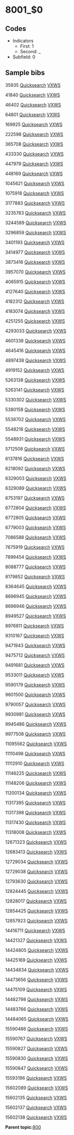# 8001\_$0

## Codes

-   Indicators
    -   First: 1
    -   Second: \_
-   Subfield: 0

## Sample bibs

35935 [Quicksearch](https://search.library.yale.edu/catalog/35935) [VXWS](http://prodorbis.library.yale.edu:7014/vxws/GetHoldingsService?bibId=35935)

41840 [Quicksearch](https://search.library.yale.edu/catalog/41840) [VXWS](http://prodorbis.library.yale.edu:7014/vxws/GetHoldingsService?bibId=41840)

46402 [Quicksearch](https://search.library.yale.edu/catalog/46402) [VXWS](http://prodorbis.library.yale.edu:7014/vxws/GetHoldingsService?bibId=46402)

64801 [Quicksearch](https://search.library.yale.edu/catalog/64801) [VXWS](http://prodorbis.library.yale.edu:7014/vxws/GetHoldingsService?bibId=64801)

169925 [Quicksearch](https://search.library.yale.edu/catalog/169925) [VXWS](http://prodorbis.library.yale.edu:7014/vxws/GetHoldingsService?bibId=169925)

222598 [Quicksearch](https://search.library.yale.edu/catalog/222598) [VXWS](http://prodorbis.library.yale.edu:7014/vxws/GetHoldingsService?bibId=222598)

365708 [Quicksearch](https://search.library.yale.edu/catalog/365708) [VXWS](http://prodorbis.library.yale.edu:7014/vxws/GetHoldingsService?bibId=365708)

433330 [Quicksearch](https://search.library.yale.edu/catalog/433330) [VXWS](http://prodorbis.library.yale.edu:7014/vxws/GetHoldingsService?bibId=433330)

447979 [Quicksearch](https://search.library.yale.edu/catalog/447979) [VXWS](http://prodorbis.library.yale.edu:7014/vxws/GetHoldingsService?bibId=447979)

448169 [Quicksearch](https://search.library.yale.edu/catalog/448169) [VXWS](http://prodorbis.library.yale.edu:7014/vxws/GetHoldingsService?bibId=448169)

1045621 [Quicksearch](https://search.library.yale.edu/catalog/1045621) [VXWS](http://prodorbis.library.yale.edu:7014/vxws/GetHoldingsService?bibId=1045621)

1075918 [Quicksearch](https://search.library.yale.edu/catalog/1075918) [VXWS](http://prodorbis.library.yale.edu:7014/vxws/GetHoldingsService?bibId=1075918)

3177883 [Quicksearch](https://search.library.yale.edu/catalog/3177883) [VXWS](http://prodorbis.library.yale.edu:7014/vxws/GetHoldingsService?bibId=3177883)

3235783 [Quicksearch](https://search.library.yale.edu/catalog/3235783) [VXWS](http://prodorbis.library.yale.edu:7014/vxws/GetHoldingsService?bibId=3235783)

3244589 [Quicksearch](https://search.library.yale.edu/catalog/3244589) [VXWS](http://prodorbis.library.yale.edu:7014/vxws/GetHoldingsService?bibId=3244589)

3296859 [Quicksearch](https://search.library.yale.edu/catalog/3296859) [VXWS](http://prodorbis.library.yale.edu:7014/vxws/GetHoldingsService?bibId=3296859)

3401193 [Quicksearch](https://search.library.yale.edu/catalog/3401193) [VXWS](http://prodorbis.library.yale.edu:7014/vxws/GetHoldingsService?bibId=3401193)

3414977 [Quicksearch](https://search.library.yale.edu/catalog/3414977) [VXWS](http://prodorbis.library.yale.edu:7014/vxws/GetHoldingsService?bibId=3414977)

3873416 [Quicksearch](https://search.library.yale.edu/catalog/3873416) [VXWS](http://prodorbis.library.yale.edu:7014/vxws/GetHoldingsService?bibId=3873416)

3957070 [Quicksearch](https://search.library.yale.edu/catalog/3957070) [VXWS](http://prodorbis.library.yale.edu:7014/vxws/GetHoldingsService?bibId=3957070)

4065915 [Quicksearch](https://search.library.yale.edu/catalog/4065915) [VXWS](http://prodorbis.library.yale.edu:7014/vxws/GetHoldingsService?bibId=4065915)

4127640 [Quicksearch](https://search.library.yale.edu/catalog/4127640) [VXWS](http://prodorbis.library.yale.edu:7014/vxws/GetHoldingsService?bibId=4127640)

4182312 [Quicksearch](https://search.library.yale.edu/catalog/4182312) [VXWS](http://prodorbis.library.yale.edu:7014/vxws/GetHoldingsService?bibId=4182312)

4183074 [Quicksearch](https://search.library.yale.edu/catalog/4183074) [VXWS](http://prodorbis.library.yale.edu:7014/vxws/GetHoldingsService?bibId=4183074)

4251255 [Quicksearch](https://search.library.yale.edu/catalog/4251255) [VXWS](http://prodorbis.library.yale.edu:7014/vxws/GetHoldingsService?bibId=4251255)

4293033 [Quicksearch](https://search.library.yale.edu/catalog/4293033) [VXWS](http://prodorbis.library.yale.edu:7014/vxws/GetHoldingsService?bibId=4293033)

4601338 [Quicksearch](https://search.library.yale.edu/catalog/4601338) [VXWS](http://prodorbis.library.yale.edu:7014/vxws/GetHoldingsService?bibId=4601338)

4645416 [Quicksearch](https://search.library.yale.edu/catalog/4645416) [VXWS](http://prodorbis.library.yale.edu:7014/vxws/GetHoldingsService?bibId=4645416)

4897438 [Quicksearch](https://search.library.yale.edu/catalog/4897438) [VXWS](http://prodorbis.library.yale.edu:7014/vxws/GetHoldingsService?bibId=4897438)

4919152 [Quicksearch](https://search.library.yale.edu/catalog/4919152) [VXWS](http://prodorbis.library.yale.edu:7014/vxws/GetHoldingsService?bibId=4919152)

5263138 [Quicksearch](https://search.library.yale.edu/catalog/5263138) [VXWS](http://prodorbis.library.yale.edu:7014/vxws/GetHoldingsService?bibId=5263138)

5263141 [Quicksearch](https://search.library.yale.edu/catalog/5263141) [VXWS](http://prodorbis.library.yale.edu:7014/vxws/GetHoldingsService?bibId=5263141)

5330302 [Quicksearch](https://search.library.yale.edu/catalog/5330302) [VXWS](http://prodorbis.library.yale.edu:7014/vxws/GetHoldingsService?bibId=5330302)

5380158 [Quicksearch](https://search.library.yale.edu/catalog/5380158) [VXWS](http://prodorbis.library.yale.edu:7014/vxws/GetHoldingsService?bibId=5380158)

5538702 [Quicksearch](https://search.library.yale.edu/catalog/5538702) [VXWS](http://prodorbis.library.yale.edu:7014/vxws/GetHoldingsService?bibId=5538702)

5548216 [Quicksearch](https://search.library.yale.edu/catalog/5548216) [VXWS](http://prodorbis.library.yale.edu:7014/vxws/GetHoldingsService?bibId=5548216)

5548931 [Quicksearch](https://search.library.yale.edu/catalog/5548931) [VXWS](http://prodorbis.library.yale.edu:7014/vxws/GetHoldingsService?bibId=5548931)

5712508 [Quicksearch](https://search.library.yale.edu/catalog/5712508) [VXWS](http://prodorbis.library.yale.edu:7014/vxws/GetHoldingsService?bibId=5712508)

6137816 [Quicksearch](https://search.library.yale.edu/catalog/6137816) [VXWS](http://prodorbis.library.yale.edu:7014/vxws/GetHoldingsService?bibId=6137816)

6218092 [Quicksearch](https://search.library.yale.edu/catalog/6218092) [VXWS](http://prodorbis.library.yale.edu:7014/vxws/GetHoldingsService?bibId=6218092)

6329003 [Quicksearch](https://search.library.yale.edu/catalog/6329003) [VXWS](http://prodorbis.library.yale.edu:7014/vxws/GetHoldingsService?bibId=6329003)

6329089 [Quicksearch](https://search.library.yale.edu/catalog/6329089) [VXWS](http://prodorbis.library.yale.edu:7014/vxws/GetHoldingsService?bibId=6329089)

6753197 [Quicksearch](https://search.library.yale.edu/catalog/6753197) [VXWS](http://prodorbis.library.yale.edu:7014/vxws/GetHoldingsService?bibId=6753197)

6772804 [Quicksearch](https://search.library.yale.edu/catalog/6772804) [VXWS](http://prodorbis.library.yale.edu:7014/vxws/GetHoldingsService?bibId=6772804)

6772805 [Quicksearch](https://search.library.yale.edu/catalog/6772805) [VXWS](http://prodorbis.library.yale.edu:7014/vxws/GetHoldingsService?bibId=6772805)

6779003 [Quicksearch](https://search.library.yale.edu/catalog/6779003) [VXWS](http://prodorbis.library.yale.edu:7014/vxws/GetHoldingsService?bibId=6779003)

7086588 [Quicksearch](https://search.library.yale.edu/catalog/7086588) [VXWS](http://prodorbis.library.yale.edu:7014/vxws/GetHoldingsService?bibId=7086588)

7675919 [Quicksearch](https://search.library.yale.edu/catalog/7675919) [VXWS](http://prodorbis.library.yale.edu:7014/vxws/GetHoldingsService?bibId=7675919)

7899454 [Quicksearch](https://search.library.yale.edu/catalog/7899454) [VXWS](http://prodorbis.library.yale.edu:7014/vxws/GetHoldingsService?bibId=7899454)

8088777 [Quicksearch](https://search.library.yale.edu/catalog/8088777) [VXWS](http://prodorbis.library.yale.edu:7014/vxws/GetHoldingsService?bibId=8088777)

8179852 [Quicksearch](https://search.library.yale.edu/catalog/8179852) [VXWS](http://prodorbis.library.yale.edu:7014/vxws/GetHoldingsService?bibId=8179852)

8364645 [Quicksearch](https://search.library.yale.edu/catalog/8364645) [VXWS](http://prodorbis.library.yale.edu:7014/vxws/GetHoldingsService?bibId=8364645)

8696945 [Quicksearch](https://search.library.yale.edu/catalog/8696945) [VXWS](http://prodorbis.library.yale.edu:7014/vxws/GetHoldingsService?bibId=8696945)

8696946 [Quicksearch](https://search.library.yale.edu/catalog/8696946) [VXWS](http://prodorbis.library.yale.edu:7014/vxws/GetHoldingsService?bibId=8696946)

8949527 [Quicksearch](https://search.library.yale.edu/catalog/8949527) [VXWS](http://prodorbis.library.yale.edu:7014/vxws/GetHoldingsService?bibId=8949527)

8976811 [Quicksearch](https://search.library.yale.edu/catalog/8976811) [VXWS](http://prodorbis.library.yale.edu:7014/vxws/GetHoldingsService?bibId=8976811)

9310167 [Quicksearch](https://search.library.yale.edu/catalog/9310167) [VXWS](http://prodorbis.library.yale.edu:7014/vxws/GetHoldingsService?bibId=9310167)

9471943 [Quicksearch](https://search.library.yale.edu/catalog/9471943) [VXWS](http://prodorbis.library.yale.edu:7014/vxws/GetHoldingsService?bibId=9471943)

9475712 [Quicksearch](https://search.library.yale.edu/catalog/9475712) [VXWS](http://prodorbis.library.yale.edu:7014/vxws/GetHoldingsService?bibId=9475712)

9491681 [Quicksearch](https://search.library.yale.edu/catalog/9491681) [VXWS](http://prodorbis.library.yale.edu:7014/vxws/GetHoldingsService?bibId=9491681)

9533011 [Quicksearch](https://search.library.yale.edu/catalog/9533011) [VXWS](http://prodorbis.library.yale.edu:7014/vxws/GetHoldingsService?bibId=9533011)

9590179 [Quicksearch](https://search.library.yale.edu/catalog/9590179) [VXWS](http://prodorbis.library.yale.edu:7014/vxws/GetHoldingsService?bibId=9590179)

9601500 [Quicksearch](https://search.library.yale.edu/catalog/9601500) [VXWS](http://prodorbis.library.yale.edu:7014/vxws/GetHoldingsService?bibId=9601500)

9790057 [Quicksearch](https://search.library.yale.edu/catalog/9790057) [VXWS](http://prodorbis.library.yale.edu:7014/vxws/GetHoldingsService?bibId=9790057)

9930981 [Quicksearch](https://search.library.yale.edu/catalog/9930981) [VXWS](http://prodorbis.library.yale.edu:7014/vxws/GetHoldingsService?bibId=9930981)

9945486 [Quicksearch](https://search.library.yale.edu/catalog/9945486) [VXWS](http://prodorbis.library.yale.edu:7014/vxws/GetHoldingsService?bibId=9945486)

9977508 [Quicksearch](https://search.library.yale.edu/catalog/9977508) [VXWS](http://prodorbis.library.yale.edu:7014/vxws/GetHoldingsService?bibId=9977508)

11095562 [Quicksearch](https://search.library.yale.edu/catalog/11095562) [VXWS](http://prodorbis.library.yale.edu:7014/vxws/GetHoldingsService?bibId=11095562)

11110498 [Quicksearch](https://search.library.yale.edu/catalog/11110498) [VXWS](http://prodorbis.library.yale.edu:7014/vxws/GetHoldingsService?bibId=11110498)

11112910 [Quicksearch](https://search.library.yale.edu/catalog/11112910) [VXWS](http://prodorbis.library.yale.edu:7014/vxws/GetHoldingsService?bibId=11112910)

11146225 [Quicksearch](https://search.library.yale.edu/catalog/11146225) [VXWS](http://prodorbis.library.yale.edu:7014/vxws/GetHoldingsService?bibId=11146225)

11148206 [Quicksearch](https://search.library.yale.edu/catalog/11148206) [VXWS](http://prodorbis.library.yale.edu:7014/vxws/GetHoldingsService?bibId=11148206)

11200134 [Quicksearch](https://search.library.yale.edu/catalog/11200134) [VXWS](http://prodorbis.library.yale.edu:7014/vxws/GetHoldingsService?bibId=11200134)

11317395 [Quicksearch](https://search.library.yale.edu/catalog/11317395) [VXWS](http://prodorbis.library.yale.edu:7014/vxws/GetHoldingsService?bibId=11317395)

11317398 [Quicksearch](https://search.library.yale.edu/catalog/11317398) [VXWS](http://prodorbis.library.yale.edu:7014/vxws/GetHoldingsService?bibId=11317398)

11317430 [Quicksearch](https://search.library.yale.edu/catalog/11317430) [VXWS](http://prodorbis.library.yale.edu:7014/vxws/GetHoldingsService?bibId=11317430)

11318008 [Quicksearch](https://search.library.yale.edu/catalog/11318008) [VXWS](http://prodorbis.library.yale.edu:7014/vxws/GetHoldingsService?bibId=11318008)

12671323 [Quicksearch](https://search.library.yale.edu/catalog/12671323) [VXWS](http://prodorbis.library.yale.edu:7014/vxws/GetHoldingsService?bibId=12671323)

12683413 [Quicksearch](https://search.library.yale.edu/catalog/12683413) [VXWS](http://prodorbis.library.yale.edu:7014/vxws/GetHoldingsService?bibId=12683413)

12729034 [Quicksearch](https://search.library.yale.edu/catalog/12729034) [VXWS](http://prodorbis.library.yale.edu:7014/vxws/GetHoldingsService?bibId=12729034)

12729038 [Quicksearch](https://search.library.yale.edu/catalog/12729038) [VXWS](http://prodorbis.library.yale.edu:7014/vxws/GetHoldingsService?bibId=12729038)

12793630 [Quicksearch](https://search.library.yale.edu/catalog/12793630) [VXWS](http://prodorbis.library.yale.edu:7014/vxws/GetHoldingsService?bibId=12793630)

12824445 [Quicksearch](https://search.library.yale.edu/catalog/12824445) [VXWS](http://prodorbis.library.yale.edu:7014/vxws/GetHoldingsService?bibId=12824445)

12828017 [Quicksearch](https://search.library.yale.edu/catalog/12828017) [VXWS](http://prodorbis.library.yale.edu:7014/vxws/GetHoldingsService?bibId=12828017)

12854425 [Quicksearch](https://search.library.yale.edu/catalog/12854425) [VXWS](http://prodorbis.library.yale.edu:7014/vxws/GetHoldingsService?bibId=12854425)

12857923 [Quicksearch](https://search.library.yale.edu/catalog/12857923) [VXWS](http://prodorbis.library.yale.edu:7014/vxws/GetHoldingsService?bibId=12857923)

14416711 [Quicksearch](https://search.library.yale.edu/catalog/14416711) [VXWS](http://prodorbis.library.yale.edu:7014/vxws/GetHoldingsService?bibId=14416711)

14421327 [Quicksearch](https://search.library.yale.edu/catalog/14421327) [VXWS](http://prodorbis.library.yale.edu:7014/vxws/GetHoldingsService?bibId=14421327)

14424805 [Quicksearch](https://search.library.yale.edu/catalog/14424805) [VXWS](http://prodorbis.library.yale.edu:7014/vxws/GetHoldingsService?bibId=14424805)

14425169 [Quicksearch](https://search.library.yale.edu/catalog/14425169) [VXWS](http://prodorbis.library.yale.edu:7014/vxws/GetHoldingsService?bibId=14425169)

14434834 [Quicksearch](https://search.library.yale.edu/catalog/14434834) [VXWS](http://prodorbis.library.yale.edu:7014/vxws/GetHoldingsService?bibId=14434834)

14473656 [Quicksearch](https://search.library.yale.edu/catalog/14473656) [VXWS](http://prodorbis.library.yale.edu:7014/vxws/GetHoldingsService?bibId=14473656)

14475109 [Quicksearch](https://search.library.yale.edu/catalog/14475109) [VXWS](http://prodorbis.library.yale.edu:7014/vxws/GetHoldingsService?bibId=14475109)

14482798 [Quicksearch](https://search.library.yale.edu/catalog/14482798) [VXWS](http://prodorbis.library.yale.edu:7014/vxws/GetHoldingsService?bibId=14482798)

14483766 [Quicksearch](https://search.library.yale.edu/catalog/14483766) [VXWS](http://prodorbis.library.yale.edu:7014/vxws/GetHoldingsService?bibId=14483766)

14484065 [Quicksearch](https://search.library.yale.edu/catalog/14484065) [VXWS](http://prodorbis.library.yale.edu:7014/vxws/GetHoldingsService?bibId=14484065)

15590486 [Quicksearch](https://search.library.yale.edu/catalog/15590486) [VXWS](http://prodorbis.library.yale.edu:7014/vxws/GetHoldingsService?bibId=15590486)

15590767 [Quicksearch](https://search.library.yale.edu/catalog/15590767) [VXWS](http://prodorbis.library.yale.edu:7014/vxws/GetHoldingsService?bibId=15590767)

15590827 [Quicksearch](https://search.library.yale.edu/catalog/15590827) [VXWS](http://prodorbis.library.yale.edu:7014/vxws/GetHoldingsService?bibId=15590827)

15590830 [Quicksearch](https://search.library.yale.edu/catalog/15590830) [VXWS](http://prodorbis.library.yale.edu:7014/vxws/GetHoldingsService?bibId=15590830)

15590847 [Quicksearch](https://search.library.yale.edu/catalog/15590847) [VXWS](http://prodorbis.library.yale.edu:7014/vxws/GetHoldingsService?bibId=15590847)

15593196 [Quicksearch](https://search.library.yale.edu/catalog/15593196) [VXWS](http://prodorbis.library.yale.edu:7014/vxws/GetHoldingsService?bibId=15593196)

15602089 [Quicksearch](https://search.library.yale.edu/catalog/15602089) [VXWS](http://prodorbis.library.yale.edu:7014/vxws/GetHoldingsService?bibId=15602089)

15602135 [Quicksearch](https://search.library.yale.edu/catalog/15602135) [VXWS](http://prodorbis.library.yale.edu:7014/vxws/GetHoldingsService?bibId=15602135)

15602137 [Quicksearch](https://search.library.yale.edu/catalog/15602137) [VXWS](http://prodorbis.library.yale.edu:7014/vxws/GetHoldingsService?bibId=15602137)

15602138 [Quicksearch](https://search.library.yale.edu/catalog/15602138) [VXWS](http://prodorbis.library.yale.edu:7014/vxws/GetHoldingsService?bibId=15602138)

**Parent topic:**[800](../../tags/800/800.md)

